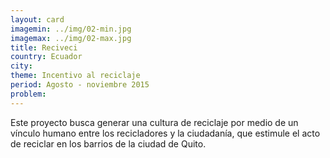 ```yaml
---
layout: card
imagemin: ../img/02-min.jpg
imagemax: ../img/02-max.jpg
title: Reciveci
country: Ecuador
city:
theme: Incentivo al reciclaje
period: Agosto - noviembre 2015
problem:
---
```


Este proyecto busca generar una cultura de reciclaje por medio de un vínculo humano entre los recicladores y la ciudadanía, que estimule el acto de reciclar en los barrios de la ciudad de Quito.
